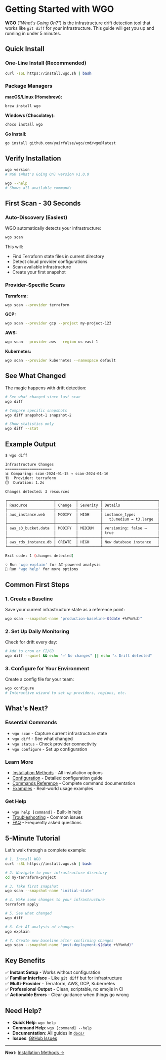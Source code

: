 # Getting Started with WGO

**WGO** (*"What's Going On?"*) is the infrastructure drift detection tool that works like `git diff` for your infrastructure. This guide will get you up and running in under 5 minutes.

## Quick Install

### One-Line Install (Recommended)
```bash
curl -sSL https://install.wgo.sh | bash
```

### Package Managers

**macOS/Linux (Homebrew):**
```bash
brew install wgo
```

**Windows (Chocolatey):**
```bash
choco install wgo
```

**Go Install:**
```bash
go install github.com/yairfalse/wgo/cmd/wgo@latest
```

## Verify Installation

```bash
wgo version
# WGO (What's Going On) version v1.0.0

wgo --help
# Shows all available commands
```

## First Scan - 30 Seconds

### Auto-Discovery (Easiest)
WGO automatically detects your infrastructure:

```bash
wgo scan
```

This will:
- Find Terraform state files in current directory
- Detect cloud provider configurations  
- Scan available infrastructure
- Create your first snapshot

### Provider-Specific Scans

**Terraform:**
```bash
wgo scan --provider terraform
```

**GCP:**
```bash
wgo scan --provider gcp --project my-project-123
```

**AWS:**
```bash
wgo scan --provider aws --region us-east-1
```

**Kubernetes:**
```bash
wgo scan --provider kubernetes --namespace default
```

## See What Changed

The magic happens with drift detection:

```bash
# See what changed since last scan
wgo diff

# Compare specific snapshots
wgo diff snapshot-1 snapshot-2

# Show statistics only
wgo diff --stat
```

## Example Output

```bash
$ wgo diff

Infrastructure Changes
=====================
📊 Comparing: scan-2024-01-15 → scan-2024-01-16
🏗️  Provider: terraform
⏱️  Duration: 1.2s

Changes detected: 3 resources

┌─────────────────────┬─────────┬──────────┬─────────────────────────┐
│ Resource            │ Change  │ Severity │ Details                 │
├─────────────────────┼─────────┼──────────┼─────────────────────────┤
│ aws_instance.web    │ MODIFY  │ HIGH     │ instance_type:          │
│                     │         │          │   t3.medium → t3.large  │
├─────────────────────┼─────────┼──────────┼─────────────────────────┤
│ aws_s3_bucket.data  │ MODIFY  │ MEDIUM   │ versioning: false →     │
│                     │         │          │ true                    │
├─────────────────────┼─────────┼──────────┼─────────────────────────┤
│ aws_rds_instance.db │ CREATE  │ HIGH     │ New database instance   │
└─────────────────────┴─────────┴──────────┴─────────────────────────┘

Exit code: 1 (changes detected)

💡 Run 'wgo explain' for AI-powered analysis
📖 Run 'wgo help' for more options
```

## Common First Steps

### 1. Create a Baseline
Save your current infrastructure state as a reference point:

```bash
wgo scan --snapshot-name "production-baseline-$(date +%Y%m%d)"
```

### 2. Set Up Daily Monitoring
Check for drift every day:

```bash
# Add to cron or CI/CD
wgo diff --quiet && echo "✅ No changes" || echo "⚠️ Drift detected"
```

### 3. Configure for Your Environment
Create a config file for your team:

```bash
wgo configure
# Interactive wizard to set up providers, regions, etc.
```

## What's Next?

### Essential Commands
- `wgo scan` - Capture current infrastructure state
- `wgo diff` - See what changed  
- `wgo status` - Check provider connectivity
- `wgo configure` - Set up configuration

### Learn More
- [Installation Methods](installation.md) - All installation options
- [Configuration](configuration.md) - Detailed configuration guide
- [Commands Reference](commands.md) - Complete command documentation
- [Examples](examples/) - Real-world usage examples

### Get Help
- `wgo help [command]` - Built-in help
- [Troubleshooting](troubleshooting.md) - Common issues
- [FAQ](faq.md) - Frequently asked questions

## 5-Minute Tutorial

Let's walk through a complete example:

```bash
# 1. Install WGO
curl -sSL https://install.wgo.sh | bash

# 2. Navigate to your infrastructure directory
cd my-terraform-project

# 3. Take first snapshot
wgo scan --snapshot-name "initial-state"

# 4. Make some changes to your infrastructure
terraform apply

# 5. See what changed
wgo diff

# 6. Get AI analysis of changes
wgo explain

# 7. Create new baseline after confirming changes
wgo scan --snapshot-name "post-deployment-$(date +%Y%m%d)"
```

## Key Benefits

✅ **Instant Setup** - Works without configuration  
✅ **Familiar Interface** - Like `git diff` but for infrastructure  
✅ **Multi-Provider** - Terraform, AWS, GCP, Kubernetes  
✅ **Professional Output** - Clean, scriptable, no emojis in CI  
✅ **Actionable Errors** - Clear guidance when things go wrong  

## Need Help?

- **Quick Help**: `wgo help`
- **Command Help**: `wgo [command] --help`
- **Documentation**: All guides in [`docs/`](.)
- **Issues**: [GitHub Issues](https://github.com/yairfalse/wgo/issues)

---

**Next:** [Installation Methods →](installation.md)